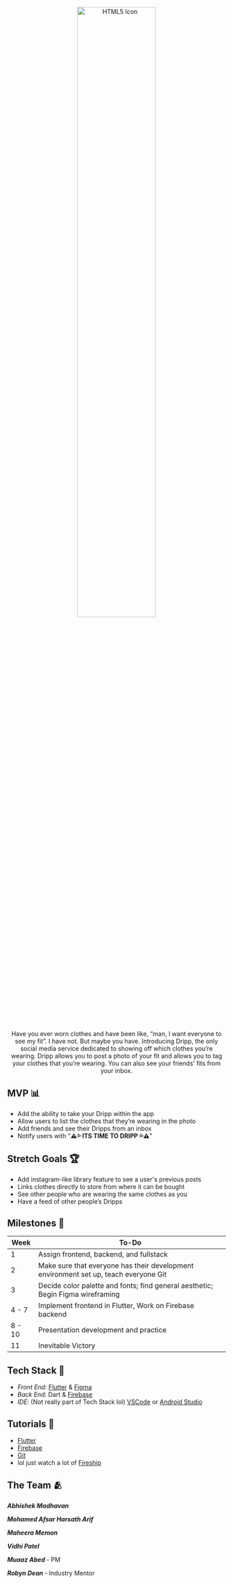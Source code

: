 
<p align="center"> <img src="https://user-images.githubusercontent.com/102186088/217662489-d331eb7d-da10-41fb-af3d-f30fad93a39f.JPG" alt="HTML5 Icon" style="width:60%;height:60%;"/> </p>

<div align="center"> Have you ever worn clothes and have been like, “man, I want everyone to see my fit”. I have not. But maybe you have. Introducing Dripp, the only social media service dedicated to showing off which clothes you’re wearing. Dripp allows you to post a photo of your fit and allows you to tag your clothes that you’re wearing. You can also see your friends' fits from your inbox. </div>

## MVP 📊

- Add the ability to take your Dripp within the app
- Allow users to list the clothes that they’re wearing in the photo
- Add friends and see their Dripps from an inbox
- Notify users with "<b>⚠️💦 ITS TIME TO DRIPP 💦⚠️</b>"


## Stretch Goals 🏆

- Add instagram-like library feature to see a user's previous posts
- Links clothes directly to store from where it can be bought
- See other people who are wearing the same clothes as you
- Have a feed of other people’s Dripps


## Milestones 🗿
|Week| To-Do |
|--|--|
| 1 | Assign frontend, backend, and fullstack |
| 2 | Make sure that everyone has their development environment set up, teach everyone Git |
| 3 | Decide color palette and fonts; find general aesthetic; Begin Figma wireframing |
| 4 - 7 | Implement frontend in Flutter, Work on Firebase backend |
| 8 - 10 | Presentation development and practice |
| 11 | Inevitable Victory|


## Tech Stack 🧱
- *Front End*: [Flutter](https://docs.flutter.dev/get-started/install?gclid=CjwKCAiArY2fBhB9EiwAWqHK6oW__BekBV_XSP4G--yGBmP4DcX1WL2eH1e_uVbpLLZMPHSFWPv88BoCAB8QAvD_BwE&gclsrc=aw.ds) & [Figma](https://www.figma.com/)
- *Back End*: Dart & [Firebase](https://console.firebase.google.com/u/0/)
- *IDE*: (Not really part of Tech Stack lol) [VSCode](https://code.visualstudio.com/) or [Android Studio](https://developer.android.com/studio?gclid=CjwKCAiArY2fBhB9EiwAWqHK6mBg1pAOTNCuntyNVycX14p5voNqsmKJSdMU_mZ_ZPFnUb2PQM-jAxoCo58QAvD_BwE&gclsrc=aw.ds)


## Tutorials 👶
- [Flutter](https://www.youtube.com/watch?v=0SRvmcsRu2w)
- [Firebase](https://www.youtube.com/playlist?list=PL4cUxeGkcC9j--TKIdkb3ISfRbJeJYQwC)
- [Git](https://www.youtube.com/watch?v=HkdAHXoRtos)
- lol just watch a lot of [Fireship](https://www.youtube.com/@Fireship)


## The Team 🫂
<b><i> Abhishek Madhavan </i></b>

<b><i> Mohamed Afsar Harsath Arif </i></b>

<b><i> Maheera Memon </i></b>

<b><i> Vidhi Patel </i></b>


<b><i> Muaaz Abed </i></b> - PM

<b><i> Robyn Dean </i></b> - Industry Mentor
